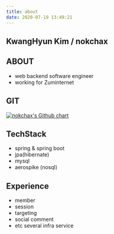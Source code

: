 ```yaml
---
title: about
date: 2020-07-19 13:49:21
---
```

## KwangHyun Kim / nokchax

## ABOUT
- web backend software engineer
- working for Zuminternet

## GIT
<a href="http://github.com/nokchax"><img src="http://ghchart.rshah.org/nokchax" alt="nokchax's Github chart" /></a>

## TechStack
- spring & spring boot
- jpa(hibernate)
- mysql
- aerospike (nosql)

## Experience
- member
- session
- targeting
- social comment
- etc several infra service
